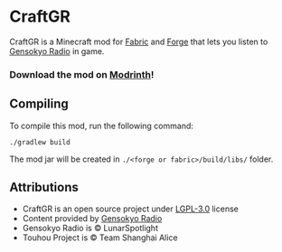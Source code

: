 # CraftGR
CraftGR is a Minecraft mod for [Fabric](https://fabricmc.net/) and [Forge](https://files.minecraftforge.net/) that lets you listen to [Gensokyo Radio](https://gensokyoradio.net/) in game.

### Download the mod on [Modrinth](https://modrinth.com/mod/craftgr)!

## Compiling
To compile this mod, run the following command:
```
./gradlew build
```
The mod jar will be created in `./<forge or fabric>/build/libs/` folder.

## Attributions
- CraftGR is an open source project under [LGPL-3.0](https://github.com/KabanFriends/CraftGR/blob/master/LICENSE) license
- Content provided by [Gensokyo Radio](https://gensokyoradio.net/)
- Gensokyo Radio is © LunarSpotlight
- Touhou Project is © Team Shanghai Alice
